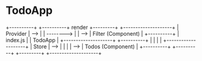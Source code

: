 # TodoApp

+----------+     +----------+  render   +---------+     +--------------------+
| Provider | --> |          | --------> |         | --> | Filter (Component) |
+----------+     | index.js |           | TodoApp |     +--------------------+
+----------+     |          |           |         |     +--------------------+
|  Store   | --> |          |           |         | --> | Todos (Component)  |
+----------+     +----------+           +---------+     +--------------------+
